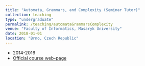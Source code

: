 ```yaml
---
title: "Automata, Grammars, and Complexity (Seminar Tutor)"
collection: teaching
type: "undergraduate"
permalink: /teaching/automataGrammarsComplexity
venue: "Faculty of Informatics, Masaryk University"
date: 2018-01-01
location: "Brno, Czech Republic"
---
```

- 2014-2016
- [Official course web-page](https://is.muni.cz/course/fi/autumn2016/IB102)
